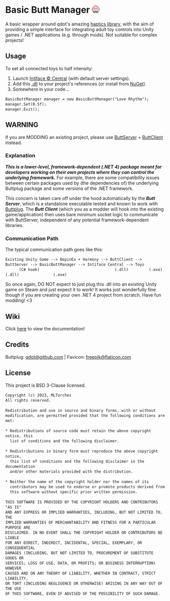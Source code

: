 
# Basic Butt Manager ![Smiling Peach](../resources/favicon24.png)

A basic wrapper around qdot's amazing [haptics library](https://github.com/buttplugio/buttplug-csharp), with the aim of providing a simple interface for integrating adult toy controls into Unity games / .NET applications (e.g. through mods). Not suitable for complex projects!

## Usage

To set all connected toys to half intensity:

1. Launch [Intiface :copyright: Central](https://intiface.com/central/) (with default server settings).
2. Add this [.dll](https://github.com/MLTorches/BasicButtManager/releases/tag/v1.0.3) to your project's references (or install from [NuGet](https://www.nuget.org/packages/BasicButtManager/)).
3. Somewhere in your code...

```
BasicButtManager manager = new BasicButtManager("Love Rhythm");
manager.Set(0.5f);
manager.Exit();
```

## WARNING

If you are MODDING an existing project, please use [ButtServer](https://github.com/MLTorches/ButtServer) + [ButtClient](https://www.nuget.org/packages/ButtClient) instead.

### Explanation

***This is a lower-level, framework-dependent (.NET 4) package meant for developers working on their own projects where they can control the underlying framework.*** For example, there are some compatibility issues between certain packages used by (the dependencies of) the underlying Buttplug package and some versions of the .NET framework.

This concern is taken care off under the hood automatically by the ***Butt Server***, which is a standalone executable tested and known to work with [Buttplug](https://github.com/buttplugio/buttplug-csharp). The ***Butt Client*** (which you as a modder will hook into the existing game/application) then uses bare minimum socket logic to communicate with ButtServer, independent of any potential framework-dependent libraries.

### Communication Path

The typical communication path goes like this:

```text
Existing Unity Game --> BepinEx + Harmony --> ButtClient --> ButtServer --> BasicButtManager --> Intiface Central --> Toys
      (C# hook)                                 (.dll)         (.exe)            (.dll)               (.exe)    
```           

So once again, DO NOT expect to just plug this .dll into an existing Unity game on Steam and just expect it to work!
It works just wonderfully fine though if you are creating your own .NET 4 project from scratch. Have fun modding! <3

## Wiki
Click [here](https://mltorches.github.io/BasicButtManager/api/BasicButtManager.BasicButtManager.html) to view the documentation!

## Credits
Buttplug: [qdot@github.com](https://github.com/qdot) | Favicon: [freepik@flaticon.com](https://www.flaticon.com/authors/frdmn) <br/>

## License

This project is BSD 3-Clause licensed.

```text
Copyright (c) 2023, MLTorches
All rights reserved.

Redistribution and use in source and binary forms, with or without
modification, are permitted provided that the following conditions are met:

* Redistributions of source code must retain the above copyright notice, this
  list of conditions and the following disclaimer.

* Redistributions in binary form must reproduce the above copyright notice,
  this list of conditions and the following disclaimer in the documentation
  and/or other materials provided with the distribution.

* Neither the name of the copyright holder nor the names of its
  contributors may be used to endorse or promote products derived from
  this software without specific prior written permission.

THIS SOFTWARE IS PROVIDED BY THE COPYRIGHT HOLDERS AND CONTRIBUTORS "AS IS"
AND ANY EXPRESS OR IMPLIED WARRANTIES, INCLUDING, BUT NOT LIMITED TO, THE
IMPLIED WARRANTIES OF MERCHANTABILITY AND FITNESS FOR A PARTICULAR PURPOSE ARE
DISCLAIMED. IN NO EVENT SHALL THE COPYRIGHT HOLDER OR CONTRIBUTORS BE LIABLE
FOR ANY DIRECT, INDIRECT, INCIDENTAL, SPECIAL, EXEMPLARY, OR CONSEQUENTIAL
DAMAGES (INCLUDING, BUT NOT LIMITED TO, PROCUREMENT OF SUBSTITUTE GOODS OR
SERVICES; LOSS OF USE, DATA, OR PROFITS; OR BUSINESS INTERRUPTION) HOWEVER
CAUSED AND ON ANY THEORY OF LIABILITY, WHETHER IN CONTRACT, STRICT LIABILITY,
OR TORT (INCLUDING NEGLIGENCE OR OTHERWISE) ARISING IN ANY WAY OUT OF THE USE
OF THIS SOFTWARE, EVEN IF ADVISED OF THE POSSIBILITY OF SUCH DAMAGE.
```